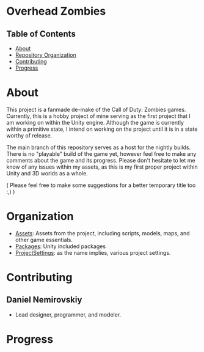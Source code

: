 # Overhead Zombies
## Table of Contents
- [About](#about)
- [Repository Organization](#organization)
- [Contributing](#contributing)
- [Progress](#progress)
# About <a name="about"></a>

This project is a fanmade de-make of the Call of Duty: Zombies games. Currently, this is a hobby project of mine serving as
the first project that I am working on within the Unity engine. Although the game is currently within a primitive state, I intend on
working on the project until it is in a state worthy of release.

The main branch of this repository serves as a host for the nightly builds. There is no "playable" build of the game yet, however feel
free to make any comments about the game and its progress. Please don't hesitate to let me know of any issues within my assets, as this 
is my first proper project within Unity and 3D worlds as a whole.

( Please feel free to make some suggestions for a better temporary title too :,) )
# Organization <a name="organization"></a>
- [Assets](https://github.com/denemir/OHZ/tree/main/Assets): Assets from the project, including scripts, models, maps, and other game essentials.
- [Packages](https://github.com/denemir/OHZ/tree/main/Packages): Unity included packages
- [ProjectSettings](https://github.com/denemir/OHZ/tree/main/ProjectSettings): as the name implies, various project settings.

# Contributing <a name="contributing"></a>
## Daniel Nemirovskiy
- Lead designer, programmer, and modeler.

# Progress <a name="progress"></a>

